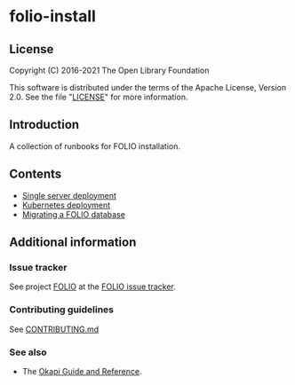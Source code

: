 # folio-install

## License

Copyright (C) 2016-2021 The Open Library Foundation

This software is distributed under the terms of the Apache License, Version 2.0. See the file "[LICENSE](LICENSE)" for more information.

## Introduction

A collection of runbooks for FOLIO installation.

## Contents

* [Single server deployment](runbooks/single-server)
* [Kubernetes deployment](alternative-install)
* [Migrating a FOLIO database](runbooks/database-migration)

## Additional information

### Issue tracker

See project [FOLIO](https://issues.folio.org/browse/FOLIO) at the [FOLIO issue tracker](https://dev.folio.org/guidelines/issue-tracker).

### Contributing guidelines

See [CONTRIBUTING.md](CONTRIBUTING.md)

### See also

* The [Okapi Guide and Reference](https://github.com/folio-org/okapi/blob/master/doc/guide.md).

